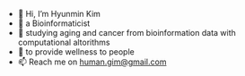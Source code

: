 - 👋 Hi, I’m Hyunmin Kim 
- 👀 a Bioinformaticist
- 🌱 studying aging and cancer from bioinformation data with computational altorithms
- 💞️ to provide wellness to people
- 📫 Reach me on human.gim@gmail.com

<!---
hmgene/hmgene is a ✨ special ✨ repository because its `README.md` (this file) appears on your GitHub profile.
You can click the Preview link to take a look at your changes.
--->
